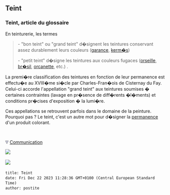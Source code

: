 ## Teint
### Teint, article du glossaire
 En teinturerie, les termes

> \- "bon teint" ou "grand teint" d�signent les teintures conservant assez durablement leurs couleurs ([garance](garance.html), [kerm�s](laquesanciennes.html#lecarmindecochenille))
> 
> \- "petit teint" d�signe les teintures aux couleurs fugaces ([orseille](violetsetmauves.html#lorseille), [br�sil](rouges.html#leroseourosetteancien), [orcanette](rouges.html#lorcanette), etc.) .

La premi�re classification des teintures en fonction de leur permanence est effectu�e au XVIII�me si�cle par Charles-Fran�ois de Cisternay du Fay. Celui-ci accorde l'appellation "grand teint" aux teintures soumises � certaines contraintes (lavage en pr�sence de diff�rents �l�ments) et conditions pr�cises d'exposition � la lumi�re.

Ces appellations se retrouvent parfois dans le domaine de la peinture. Pourquoi pas ? Le teint, c'est un autre mot pour d�signer la [permanence](pigments.html#permanence) d'un produit colorant.



  ![](images/transparent122x1.gif)

![](images/flechebas.gif) [Communication](http://www.artrealite.com/annonceurs.htm) 

[![](https://cbonvin.fr/sites/regie.artrealite.com/visuels/campagne1.png)](index-2.html#20131014)

![](https://cbonvin.fr/sites/regie.artrealite.com/visuels/campagne2.png)
```
title: Teint
date: Fri Dec 22 2023 11:28:36 GMT+0100 (Central European Standard Time)
author: postite
```
